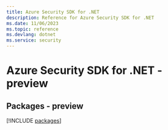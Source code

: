 ```yaml
---
title: Azure Security SDK for .NET
description: Reference for Azure Security SDK for .NET
ms.date: 11/06/2023
ms.topic: reference
ms.devlang: dotnet
ms.service: security
---
```

# Azure Security SDK for .NET - preview
## Packages - preview
[!INCLUDE [packages](security-index.md)]